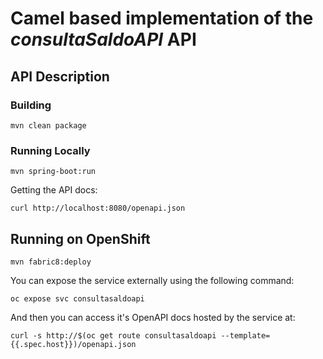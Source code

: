 # Camel based implementation of the _consultaSaldoAPI_ API

## API Description ##


### Building

    mvn clean package

### Running Locally

    mvn spring-boot:run

Getting the API docs:

    curl http://localhost:8080/openapi.json

## Running on OpenShift

    mvn fabric8:deploy

You can expose the service externally using the following command:

    oc expose svc consultasaldoapi

And then you can access it's OpenAPI docs hosted by the service at:

    curl -s http://$(oc get route consultasaldoapi --template={{.spec.host}})/openapi.json
